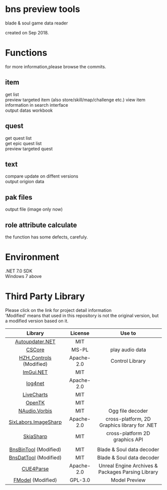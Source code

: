 bns preview tools
==========================
blade & soul game data reader

created on Sep 2018.


Functions
==========================
for more information,please browse the commits.
## item
get list    
preview targeted item (also store/skill/map/challenge etc.) 
view item information in search interface   
output datas workbook

## quest
get quest list  
get epic quest list  
preview targeted quest

## text
compare update on diffent versions  
output origion data

## pak files
output file (image only now)

## role attribute calculate
the function has some defects, carefuly.    

Environment
==========================
.NET 7.0 SDK    
Windows 7 above


Third Party Library
==========================
Please click on the link for project detail information  
'Modified' means that used in this repository is not the original version, but a modified version based on it.

| Library | License | Use to | 
| :----:  | :----:  | :----: |
| [Autoupdater.NET](https://github.com/ravibpatel/AutoUpdater.NET) | MIT |  |
| [CSCore](https://github.com/filoe/cscore) | MS-PL | play audio data |
| [HZH_Controls](https://gitee.com/kwwwvagaa/net_winform_custom_control) (Modified) | Apache-2.0 | Control Library |
| [ImGui.NET](https://github.com/ImGuiNET/ImGui.NET) | MIT |  |
| [log4net](https://logging.apache.org/log4net) | Apache-2.0 |  |
| [LiveCharts](https://github.com/Live-Charts/Live-Charts) | MIT |  |
| [OpenTK](https://github.com/opentk/opentk) | MIT |  |
| [NAudio.Vorbis](https://github.com/naudio/Vorbis) | MIT | Ogg file decoder |
| [SixLabors.ImageSharp](https://github.com/SixLabors/ImageSharp) | Apache-2.0 | cross-platform, 2D Graphics library for .NET |
| [SkiaSharp](https://github.com/mono/SkiaSharp) | MIT | cross-platform 2D graphics API |
| |
| [BnsBinTool](https://github.com/notscuffed/BnsBinTool) (Modified) | MIT | Blade & Soul data decoder |
| [BnsDatTool](https://github.com/ashllay/BnsDatTool)    (Modified) | MIT | Blade & Soul data decoder |
| [CUE4Parse](https://github.com/FabianFG/CUE4Parse) | Apache-2.0 | Unreal Engine Archives & Packages Parsing Library |
| [FModel](https://github.com/4sval/FModel/) (Modified) | GPL-3.0 | Model Preview |